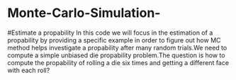 # Monte-Carlo-Simulation-
#Estimate a propability
In this code we will focus in the estimation of a propability  by providing a specific  example in order to figure out how MC method helps investigate a propability after many random trials.We  need to compute a simple unbiased die propability problem.The question is how to compute the propability of rolling a die six times and getting a different face with each roll?
